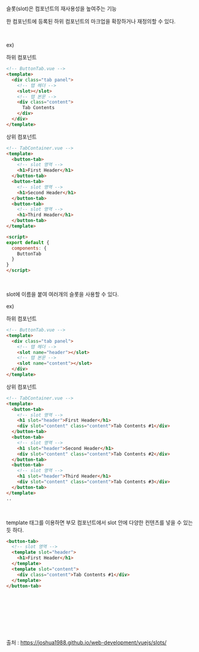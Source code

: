 # <slot>

슬롯(slot)은 컴포넌트의 재사용성을 높여주는 기능

한 컴포넌트에 등록된 하위 컴포넌트의 마크업을 확장하거나 재정의할 수 있다.

<br>

ex)

하위 컴포넌트
```html
<!-- ButtonTab.vue -->
<template>
  <div class="tab panel">
    <!-- 탭 헤더 -->
    <slot></slot>
    <!-- 탭 본문 -->
    <div class="content">
      Tab Contents
    </div>
  </div>
</template>
```

상위 컴포넌트
```html
<!-- TabContainer.vue -->
<template>
  <button-tab>
    <!-- slot 영역 -->
    <h1>First Header</h1>
  </button-tab>
  <button-tab>
    <!-- slot 영역 -->
    <h1>Second Header</h1>
  </button-tab>
  <button-tab>
    <!-- slot 영역 -->
    <h1>Third Header</h1>
  </button-tab>
</template>

<script>
export default {
  components: {
    ButtonTab
  }
}
</script>
```

<br>

slot에 이름을 붙여 여러개의 슬롯을 사용할 수 있다.

ex)

하위 컴포넌트

```html
<!-- ButtonTab.vue -->
<template>
  <div class="tab panel">
    <!-- 탭 헤더 -->
    <slot name="header"></slot>
    <!-- 탭 본문 -->
    <slot name="content"></slot>
  </div>
</template>
```

상위 컴포넌트
```html
<!-- TabContainer.vue -->
<template>
  <button-tab>
    <!-- slot 영역 -->
    <h1 slot="header">First Header</h1>
    <div slot="content" class="content">Tab Contents #1</div>
  </button-tab>
  <button-tab>
    <!-- slot 영역 -->
    <h1 slot="header">Second Header</h1>
    <div slot="content" class="content">Tab Contents #2</div>
  </button-tab>
  <button-tab>
    <!-- slot 영역 -->
    <h1 slot="header">Third Header</h1>
    <div slot="content" class="content">Tab Contents #3</div>
  </button-tab>
</template>
..
```

<br>

template 태그를 이용하면 부모 컴포넌트에서 slot 안에 
다양한 컨텐츠를 넣을 수 있는 듯 하다.

```html
<button-tab>
  <!-- slot 영역 -->
  <template slot="header">
    <h1>First Header</h1>
  </template>
  <template slot="content">
    <div class="content">Tab Contents #1</div>
  </template>
</button-tab>
```













<br><br><br><br><br><br><br>
출처 : https://joshua1988.github.io/web-development/vuejs/slots/


